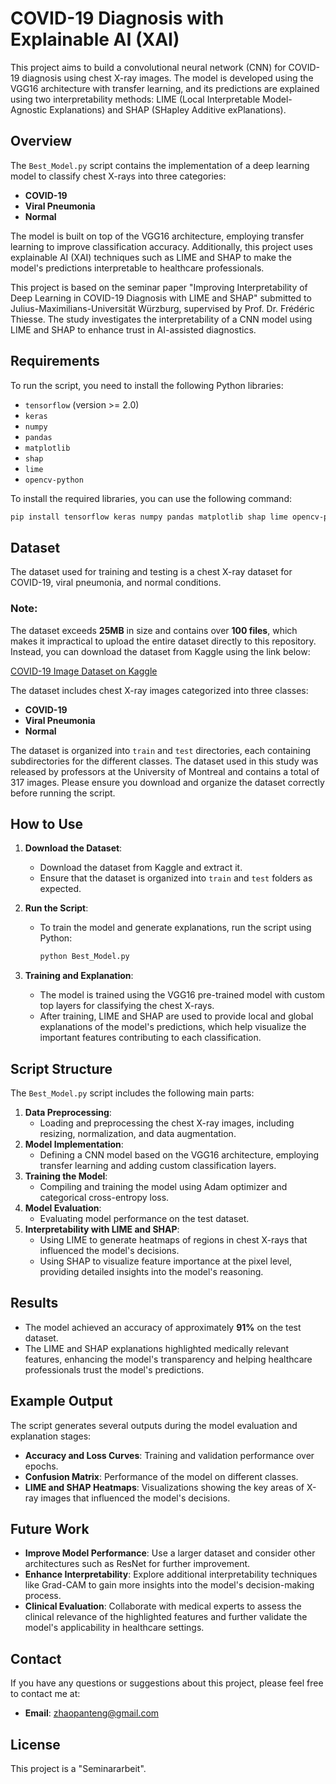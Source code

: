 # COVID-19 Diagnosis with Explainable AI (XAI)

This project aims to build a convolutional neural network (CNN) for COVID-19 diagnosis using chest X-ray images. The model is developed using the VGG16 architecture with transfer learning, and its predictions are explained using two interpretability methods: LIME (Local Interpretable Model-Agnostic Explanations) and SHAP (SHapley Additive exPlanations).

## Overview
The `Best_Model.py` script contains the implementation of a deep learning model to classify chest X-rays into three categories:
- **COVID-19**
- **Viral Pneumonia**
- **Normal**

The model is built on top of the VGG16 architecture, employing transfer learning to improve classification accuracy. Additionally, this project uses explainable AI (XAI) techniques such as LIME and SHAP to make the model's predictions interpretable to healthcare professionals.

This project is based on the seminar paper "Improving Interpretability of Deep Learning in COVID-19 Diagnosis with LIME and SHAP" submitted to Julius-Maximilians-Universität Würzburg, supervised by Prof. Dr. Frédéric Thiesse. The study investigates the interpretability of a CNN model using LIME and SHAP to enhance trust in AI-assisted diagnostics.

## Requirements
To run the script, you need to install the following Python libraries:

- `tensorflow` (version >= 2.0)
- `keras`
- `numpy`
- `pandas`
- `matplotlib`
- `shap`
- `lime`
- `opencv-python`

To install the required libraries, you can use the following command:
```sh
pip install tensorflow keras numpy pandas matplotlib shap lime opencv-python
```

## Dataset
The dataset used for training and testing is a chest X-ray dataset for COVID-19, viral pneumonia, and normal conditions.

### Note:
The dataset exceeds **25MB** in size and contains over **100 files**, which makes it impractical to upload the entire dataset directly to this repository. Instead, you can download the dataset from Kaggle using the link below:

[COVID-19 Image Dataset on Kaggle](https://www.kaggle.com/datasets/pranavraikokte/covid19-image-dataset)

The dataset includes chest X-ray images categorized into three classes:
- **COVID-19**
- **Viral Pneumonia**
- **Normal**

The dataset is organized into `train` and `test` directories, each containing subdirectories for the different classes. The dataset used in this study was released by professors at the University of Montreal and contains a total of 317 images. Please ensure you download and organize the dataset correctly before running the script.

## How to Use
1. **Download the Dataset**:
   - Download the dataset from Kaggle and extract it.
   - Ensure that the dataset is organized into `train` and `test` folders as expected.

2. **Run the Script**:
   - To train the model and generate explanations, run the script using Python:
     ```sh
     python Best_Model.py
     ```

3. **Training and Explanation**:
   - The model is trained using the VGG16 pre-trained model with custom top layers for classifying the chest X-rays.
   - After training, LIME and SHAP are used to provide local and global explanations of the model's predictions, which help visualize the important features contributing to each classification.

## Script Structure
The `Best_Model.py` script includes the following main parts:
1. **Data Preprocessing**:
   - Loading and preprocessing the chest X-ray images, including resizing, normalization, and data augmentation.
2. **Model Implementation**:
   - Defining a CNN model based on the VGG16 architecture, employing transfer learning and adding custom classification layers.
3. **Training the Model**:
   - Compiling and training the model using Adam optimizer and categorical cross-entropy loss.
4. **Model Evaluation**:
   - Evaluating model performance on the test dataset.
5. **Interpretability with LIME and SHAP**:
   - Using LIME to generate heatmaps of regions in chest X-rays that influenced the model's decisions.
   - Using SHAP to visualize feature importance at the pixel level, providing detailed insights into the model's reasoning.

## Results
- The model achieved an accuracy of approximately **91%** on the test dataset.
- The LIME and SHAP explanations highlighted medically relevant features, enhancing the model's transparency and helping healthcare professionals trust the model's predictions.

## Example Output
The script generates several outputs during the model evaluation and explanation stages:
- **Accuracy and Loss Curves**: Training and validation performance over epochs.
- **Confusion Matrix**: Performance of the model on different classes.
- **LIME and SHAP Heatmaps**: Visualizations showing the key areas of X-ray images that influenced the model's decisions.

## Future Work
- **Improve Model Performance**: Use a larger dataset and consider other architectures such as ResNet for further improvement.
- **Enhance Interpretability**: Explore additional interpretability techniques like Grad-CAM to gain more insights into the model's decision-making process.
- **Clinical Evaluation**: Collaborate with medical experts to assess the clinical relevance of the highlighted features and further validate the model's applicability in healthcare settings.

## Contact
If you have any questions or suggestions about this project, please feel free to contact me at:
- **Email**: zhaopanteng@gmail.com

## License
This project is a "Seminararbeit". 
